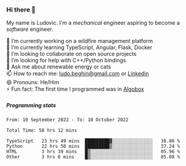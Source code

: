 ### Hi there 👋

My name is Ludovic. I'm a *mechanical* engineer aspiring to become a *software* engineer.

 🔭 I’m currently working on a wildfire management platform<br/>
 🌱 I’m currently learning TypeScript, Angular, Flask, Docker<br/>
 👯 I’m looking to collaborate on open source projects<br/>
 🤔 I’m looking for help with C++/Python bindings<br/>
 💬 Ask me about renewable energy or cats<br/>
 📫 How to reach me: ludo.beghin@gmail.com or [Linkedin](https://www.linkedin.com/in/ludovic-beghin/)<br/>
 😄 Pronouns: He/Him<br/>
 ⚡ Fun fact: The first time I programmed was in [Algobox](https://fr.wikipedia.org/wiki/Algobox)<br/>

##### Programming stats
<!--START_SECTION:waka-->

```text
From: 10 September 2022 - To: 10 October 2022

Total Time: 58 hrs 12 mins

TypeScript   23 hrs 49 mins  █████████▓░░░░░░░░░░░░░░░   38.86 %
Python       22 hrs 50 mins  █████████▒░░░░░░░░░░░░░░░   37.24 %
HTML         3 hrs 39 mins   █▒░░░░░░░░░░░░░░░░░░░░░░░   05.96 %
Other        3 hrs 6 mins    █▒░░░░░░░░░░░░░░░░░░░░░░░   05.08 %
```

<!--END_SECTION:waka-->
